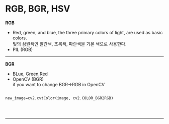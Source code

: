 RGB, BGR, HSV
===============
**RGB**   
- Red, green, and blue, the three primary colors of light, are used as basic colors.   
   빛의 삼원색인 빨간색, 초록색, 파란색을 기본 색으로 사용한다.    
- PIL (RGB)
---
**BGR**   
- BLue, Green,Red   
-  OpenCV (BGR)   
if you want to change BGR->RGB in OpenCV
<pre>
<code>
new_image=cv2.cvtColor(image, cv2.COLOR_BGR2RGB)
<code/>
</pre>
* * *

